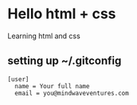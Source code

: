 # Hello html + css

Learning html and css

## setting up ~/.gitconfig

```
[user]
  name = Your full name
  email = you@mindwaveventures.com
```


